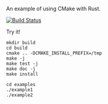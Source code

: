 An example of using CMake with Rust.

[![Build Status](https://travis-ci.org/SiegeLord/RustCMake.png)](https://travis-ci.org/SiegeLord/RustCMake)

Try it!
~~~
mkdir build
cd build
cmake .. -DCMAKE_INSTALL_PREFIX=/tmp
make -j
make test -j
make doc -j
make install

cd examples
./example1
./example2
~~~